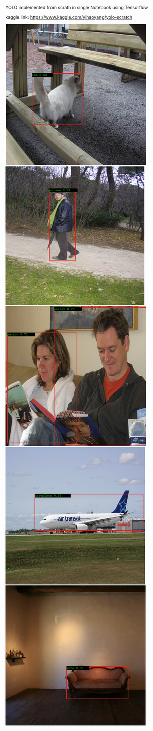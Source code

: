 YOLO implemented from scrath in single Notebook using Tensorflow

kaggle link: https://www.kaggle.com/yihaoyang/yolo-scratch


<img src="img/demo1.PNG" alt="My cool logo"/>
<img src="img/demo2.PNG" alt="My cool logo"/>
<img src="img/demo3.PNG" alt="My cool logo"/>
<img src="img/demo4.PNG" alt="My cool logo"/>
<img src="img/demo5.PNG" alt="My cool logo"/>